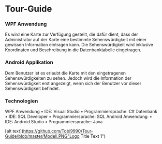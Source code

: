 # Tour-Guide
### WPF Anwendung
Es wird eine Karte zur Verfügung gestellt, die dafür dient, dass der Administrator auf der Karte eine bestimmte Sehenswürdigkeit mit einer gewissen Information eintragen kann. Die Sehenswürdigkeit wird inklusive Koordinaten und Beschreibung in die Datenbanktabelle eingetragen. 
### Android Applikation
Dem Benutzer ist es erlaubt die Karte mit den eingetragenen Sehenswürdigkeiten zu sehen. Jedoch wird die Information der Sehenswürdigkeit erst angezeigt, wenn sich der Benutzer vor dieser Sehenswürdigkeit befindet. 
### Technologien
WPF Anwendung 
•	IDE: Visual Studio 
•	Programmiersprache: C# 
Datenbank
•	IDE: SQL Developer
•	Programmiersprache: SQL
Android Anwendung:
•	IDE: Android Studio
•	Programmiersprache: Java

[alt text](https://github.com/Tobi9990/Tour-Guide/blob/master/Modell.PNG"Logo Title Text 1")




